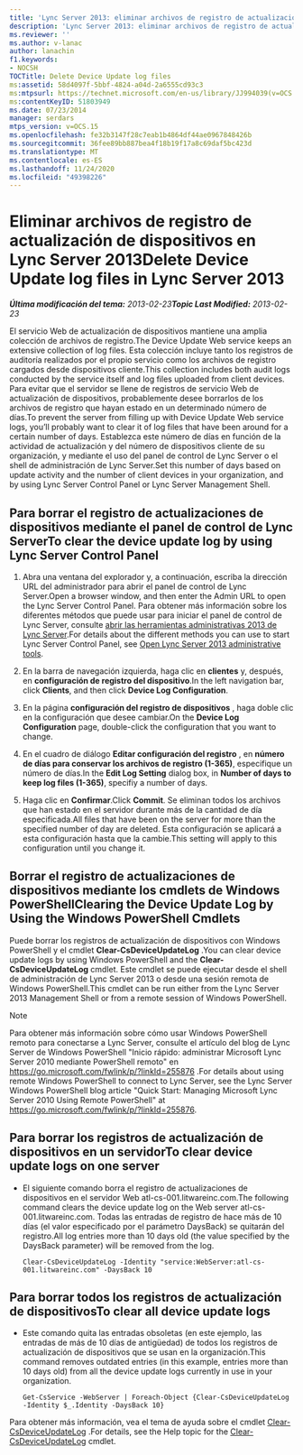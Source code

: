 ```yaml
---
title: 'Lync Server 2013: eliminar archivos de registro de actualización de dispositivos'
description: 'Lync Server 2013: eliminar archivos de registro de actualización de dispositivos.'
ms.reviewer: ''
ms.author: v-lanac
author: lanachin
f1.keywords:
- NOCSH
TOCTitle: Delete Device Update log files
ms:assetid: 58d4097f-5bbf-4824-a04d-2a6555cd93c3
ms:mtpsurl: https://technet.microsoft.com/en-us/library/JJ994039(v=OCS.15)
ms:contentKeyID: 51803949
ms.date: 07/23/2014
manager: serdars
mtps_version: v=OCS.15
ms.openlocfilehash: fe32b3147f28c7eab1b4864df44ae0967848426b
ms.sourcegitcommit: 36fee89bb887bea4f18b19f17a8c69daf5bc423d
ms.translationtype: MT
ms.contentlocale: es-ES
ms.lasthandoff: 11/24/2020
ms.locfileid: "49398226"
---
```

# <a name="delete-device-update-log-files-in-lync-server-2013"></a><span data-ttu-id="74c38-103">Eliminar archivos de registro de actualización de dispositivos en Lync Server 2013</span><span class="sxs-lookup"><span data-stu-id="74c38-103">Delete Device Update log files in Lync Server 2013</span></span>

<div data-xmlns="http://www.w3.org/1999/xhtml">

<div class="topic" data-xmlns="http://www.w3.org/1999/xhtml" data-msxsl="urn:schemas-microsoft-com:xslt" data-cs="https://msdn.microsoft.com/">

<div data-asp="https://msdn2.microsoft.com/asp">



</div>

<div id="mainSection">

<div id="mainBody"><span data-ttu-id="74c38-104">

<span> </span></span><span class="sxs-lookup"><span data-stu-id="74c38-104">

<span> </span></span></span>

<span data-ttu-id="74c38-105">_**Última modificación del tema:** 2013-02-23_</span><span class="sxs-lookup"><span data-stu-id="74c38-105">_**Topic Last Modified:** 2013-02-23_</span></span>

<span data-ttu-id="74c38-106">El servicio Web de actualización de dispositivos mantiene una amplia colección de archivos de registro.</span><span class="sxs-lookup"><span data-stu-id="74c38-106">The Device Update Web service keeps an extensive collection of log files.</span></span> <span data-ttu-id="74c38-107">Esta colección incluye tanto los registros de auditoría realizados por el propio servicio como los archivos de registro cargados desde dispositivos cliente.</span><span class="sxs-lookup"><span data-stu-id="74c38-107">This collection includes both audit logs conducted by the service itself and log files uploaded from client devices.</span></span> <span data-ttu-id="74c38-108">Para evitar que el servidor se llene de registros de servicio Web de actualización de dispositivos, probablemente desee borrarlos de los archivos de registro que hayan estado en un determinado número de días.</span><span class="sxs-lookup"><span data-stu-id="74c38-108">To prevent the server from filling up with Device Update Web service logs, you’ll probably want to clear it of log files that have been around for a certain number of days.</span></span> <span data-ttu-id="74c38-109">Establezca este número de días en función de la actividad de actualización y del número de dispositivos cliente de su organización, y mediante el uso del panel de control de Lync Server o el shell de administración de Lync Server.</span><span class="sxs-lookup"><span data-stu-id="74c38-109">Set this number of days based on update activity and the number of client devices in your organization, and by using Lync Server Control Panel or Lync Server Management Shell.</span></span>

<div>

## <a name="to-clear-the-device-update-log-by-using-lync-server-control-panel"></a><span data-ttu-id="74c38-110">Para borrar el registro de actualizaciones de dispositivos mediante el panel de control de Lync Server</span><span class="sxs-lookup"><span data-stu-id="74c38-110">To clear the device update log by using Lync Server Control Panel</span></span>

1.  <span data-ttu-id="74c38-111">Abra una ventana del explorador y, a continuación, escriba la dirección URL del administrador para abrir el panel de control de Lync Server.</span><span class="sxs-lookup"><span data-stu-id="74c38-111">Open a browser window, and then enter the Admin URL to open the Lync Server Control Panel.</span></span> <span data-ttu-id="74c38-112">Para obtener más información sobre los diferentes métodos que puede usar para iniciar el panel de control de Lync Server, consulte [abrir las herramientas administrativas 2013 de Lync Server](lync-server-2013-open-lync-server-administrative-tools.md).</span><span class="sxs-lookup"><span data-stu-id="74c38-112">For details about the different methods you can use to start Lync Server Control Panel, see [Open Lync Server 2013 administrative tools](lync-server-2013-open-lync-server-administrative-tools.md).</span></span>

2.  <span data-ttu-id="74c38-113">En la barra de navegación izquierda, haga clic en **clientes** y, después, en **configuración de registro del dispositivo**.</span><span class="sxs-lookup"><span data-stu-id="74c38-113">In the left navigation bar, click **Clients**, and then click **Device Log Configuration**.</span></span>

3.  <span data-ttu-id="74c38-114">En la página **configuración del registro de dispositivos** , haga doble clic en la configuración que desee cambiar.</span><span class="sxs-lookup"><span data-stu-id="74c38-114">On the **Device Log Configuration** page, double-click the configuration that you want to change.</span></span>

4.  <span data-ttu-id="74c38-115">En el cuadro de diálogo **Editar configuración del registro** , en **número de días para conservar los archivos de registro (1-365)**, especifique un número de días.</span><span class="sxs-lookup"><span data-stu-id="74c38-115">In the **Edit Log Setting** dialog box, in **Number of days to keep log files (1-365)**, specifiy a number of days.</span></span>

5.  <span data-ttu-id="74c38-116">Haga clic en **Confirmar**.</span><span class="sxs-lookup"><span data-stu-id="74c38-116">Click **Commit**.</span></span> <span data-ttu-id="74c38-117">Se eliminan todos los archivos que han estado en el servidor durante más de la cantidad de día especificada.</span><span class="sxs-lookup"><span data-stu-id="74c38-117">All files that have been on the server for more than the specified number of day are deleted.</span></span> <span data-ttu-id="74c38-118">Esta configuración se aplicará a esta configuración hasta que la cambie.</span><span class="sxs-lookup"><span data-stu-id="74c38-118">This setting will apply to this configuration until you change it.</span></span>

</div>

<div>

## <a name="clearing-the-device-update-log-by-using-the-windows-powershell-cmdlets"></a><span data-ttu-id="74c38-119">Borrar el registro de actualizaciones de dispositivos mediante los cmdlets de Windows PowerShell</span><span class="sxs-lookup"><span data-stu-id="74c38-119">Clearing the Device Update Log by Using the Windows PowerShell Cmdlets</span></span>

<span data-ttu-id="74c38-120">Puede borrar los registros de actualización de dispositivos con Windows PowerShell y el cmdlet **Clear-CsDeviceUpdateLog** .</span><span class="sxs-lookup"><span data-stu-id="74c38-120">You can clear device update logs by using Windows PowerShell and the **Clear-CsDeviceUpdateLog** cmdlet.</span></span> <span data-ttu-id="74c38-121">Este cmdlet se puede ejecutar desde el shell de administración de Lync Server 2013 o desde una sesión remota de Windows PowerShell.</span><span class="sxs-lookup"><span data-stu-id="74c38-121">This cmdlet can be run either from the Lync Server 2013 Management Shell or from a remote session of Windows PowerShell.</span></span>

<div>


> [!NOTE]  
> <span data-ttu-id="74c38-122">Para obtener más información sobre cómo usar Windows PowerShell remoto para conectarse a Lync Server, consulte el artículo del blog de Lync Server de Windows PowerShell "Inicio rápido: administrar Microsoft Lync Server 2010 mediante PowerShell remoto" en <A href="https://go.microsoft.com/fwlink/p/?linkid=255876">https://go.microsoft.com/fwlink/p/?linkId=255876</A> .</span><span class="sxs-lookup"><span data-stu-id="74c38-122">For details about using remote Windows PowerShell to connect to Lync Server, see the Lync Server Windows PowerShell blog article "Quick Start: Managing Microsoft Lync Server 2010 Using Remote PowerShell" at <A href="https://go.microsoft.com/fwlink/p/?linkid=255876">https://go.microsoft.com/fwlink/p/?linkId=255876</A>.</span></span>



</div>

<div>

## <a name="to-clear-device-update-logs-on-one-server"></a><span data-ttu-id="74c38-123">Para borrar los registros de actualización de dispositivos en un servidor</span><span class="sxs-lookup"><span data-stu-id="74c38-123">To clear device update logs on one server</span></span>

  - <span data-ttu-id="74c38-124">El siguiente comando borra el registro de actualizaciones de dispositivos en el servidor Web atl-cs-001.litwareinc.com.</span><span class="sxs-lookup"><span data-stu-id="74c38-124">The following command clears the device update log on the Web server atl-cs-001.litwareinc.com.</span></span> <span data-ttu-id="74c38-125">Todas las entradas de registro de hace más de 10 días (el valor especificado por el parámetro DaysBack) se quitarán del registro.</span><span class="sxs-lookup"><span data-stu-id="74c38-125">All log entries more than 10 days old (the value specified by the DaysBack parameter) will be removed from the log.</span></span>
    
        Clear-CsDeviceUpdateLog -Identity "service:WebServer:atl-cs-001.litwareinc.com" -DaysBack 10

</div>

<div>

## <a name="to-clear-all-device-update-logs"></a><span data-ttu-id="74c38-126">Para borrar todos los registros de actualización de dispositivos</span><span class="sxs-lookup"><span data-stu-id="74c38-126">To clear all device update logs</span></span>

  - <span data-ttu-id="74c38-127">Este comando quita las entradas obsoletas (en este ejemplo, las entradas de más de 10 días de antigüedad) de todos los registros de actualización de dispositivos que se usan en la organización.</span><span class="sxs-lookup"><span data-stu-id="74c38-127">This command removes outdated entries (in this example, entries more than 10 days old) from all the device update logs currently in use in your organization.</span></span>
    
        Get-CsService -WebServer | Foreach-Object {Clear-CsDeviceUpdateLog -Identity $_.Identity -DaysBack 10}

</div>

<span data-ttu-id="74c38-128">Para obtener más información, vea el tema de ayuda sobre el cmdlet [Clear-CsDeviceUpdateLog](https://docs.microsoft.com/powershell/module/skype/Clear-CsDeviceUpdateLog) .</span><span class="sxs-lookup"><span data-stu-id="74c38-128">For details, see the Help topic for the [Clear-CsDeviceUpdateLog](https://docs.microsoft.com/powershell/module/skype/Clear-CsDeviceUpdateLog) cmdlet.</span></span>

<span data-ttu-id="74c38-129"></div>

</div>

<span> </span>

</div>

</div>

</span><span class="sxs-lookup"><span data-stu-id="74c38-129"></div>

</div>

<span> </span>

</div>

</div>

</span></span></div>


